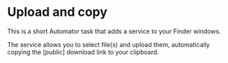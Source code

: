 # Upload and copy

This is a short Automator task that adds a service to your Finder windows.

The service allows you to select file(s) and upload them, automatically copying
the [public] download link to your clipboard.
